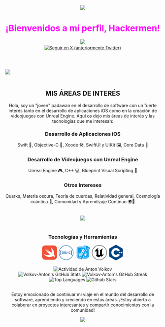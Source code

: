 <div id="header" style="text-align: center;">
  <img src="https://media.giphy.com/media/3knKct3fGqxhK/giphy.gif" width="800" />
  <h1 style="color: magenta;">¡Bienvenidos a mi perfil, Hackermen!</h1>
  <a href="https://github.com/DenverCoder1/readme-typing-svg">
    <img src="https://readme-typing-svg.herokuapp.com?font=Time+New+Roman&color=cyan&size=25&center=true&vCenter=true&width=600&height=100&lines=Swift+Padawan;Apasionado+de+la+ciencia+ficci%C3%B3n;los+c%C3%B3mics+y+el+cine+de+los+80;Friki+de+Pata+Negra">
  </a>
  <br>
  <a href="https://twitter.com/Anton_VoIkov" target="_blank">
    <img alt="Seguir en X (anteriormente Twitter)" src="https://img.shields.io/twitter/follow/Anton_VoIkov?style=for-the-badge&logo=x&logoColor=white&color=magenta">
  </a>
</div>

<br><br>

<img src="https://user-images.githubusercontent.com/73097560/115834477-dbab4500-a447-11eb-908a-139a6edaec5c.gif"><br><br>

<h2 style="text-align: center;"><b>MIS ÁREAS DE INTERÉS</b></h2>
<p style="text-align: center;">Hola, soy un "joven" padawan en el desarrollo de software con un fuerte interés tanto en el desarrollo de aplicaciones iOS como en la creación de videojuegos con Unreal Engine. Aquí os dejo mis áreas de interés y las tecnologías que me interesan:</p>

<div style="text-align: center;">
  <h3>Desarrollo de Aplicaciones iOS</h3>
  <p>Swift 🚀, Objective-C 🧩, Xcode 🛠️, SwiftUI y UIKit 🖼️, Core Data 💾</p>

  <h3>Desarrollo de Videojuegos con Unreal Engine</h3>
  <p>Unreal Engine 🎮, C++ 💻, Blueprint Visual Scripting 📝</p>

  <h3>Otros Intereses</h3>
  <p>Quarks, Materia oscura, Teoría de cuerdas, Relatividad general, Cosmología cuántica 🌌, Comunidad y Aprendizaje Continuo 🌍📖</p>
</div>

<br>

<div style="text-align: center;">
  <img src="https://user-images.githubusercontent.com/73097560/115834477-dbab4500-a447-11eb-908a-139a6edaec5c.gif"><br><br>
  
  <h3>Tecnologías y Herramientas</h3>
  <img src="https://github.com/devicons/devicon/blob/master/icons/swift/swift-original.svg" alt="Swift" width="50" height="50" />
  <img src="https://github.com/devicons/devicon/blob/master/icons/objectivec/objectivec-plain.svg" alt="Objective-C" width="50" height="50" />
  <img src="https://github.com/devicons/devicon/blob/master/icons/xcode/xcode-plain.svg" alt="Xcode" width="50" height="50" />
  <img src="https://github.com/devicons/devicon/blob/master/icons/unrealengine/unrealengine-original.svg" alt="Unreal Engine" width="50" height="50" />
  <img src="https://github.com/devicons/devicon/blob/master/icons/cplusplus/cplusplus-plain.svg" alt="C++" width="50" height="50" />
  <br><br>
  
  <!-- Estadísticas de GitHub -->
  <img src="https://readme-typing-svg.herokuapp.com?font=Time+New+Roman&color=%23f75c7e&size=30&center=true&vCenter=true&width=600&height=100&lines=Actividad+de+Anton+Volkov" alt="Actividad de Anton Volkov">
  <div>
    <img src="https://github-readme-stats.vercel.app/api?username=Volkov-Anton&show_icons=true&theme=tokyonight" alt="Volkov-Anton's GitHub Stats">
    <img src="https://github-readme-streak-stats.herokuapp.com/?user=Volkov-Anton&theme=tokyonight" alt="Volkov-Anton's GitHub Streak">
  </div>
  <div>
    <img src="https://github-readme-stats.vercel.app/api/top-langs/?username=Volkov-Anton&theme=tokyonight" alt="Top Languages">
    <img src="https://github-readme-stats.vercel.app/api?username=Volkov-Anton&show_icons=true&locale=en&count_private=true&hide_rank=true&custom_title=My%20GitHub%20Stats&disable_animations=true&theme=tokyonight" alt="Github Stars">
  </div>
</div>

<br>

<p style="text-align: center;">Estoy emocionado de continuar mi viaje en el mundo del desarrollo de software, aprendiendo y creciendo en estas áreas. ¡Estoy abierto a colaborar en proyectos interesantes y compartir conocimientos con la comunidad!</p>

<div style="text-align: center;">
  <img src="https://media.giphy.com/media/wDaPGTLstdQFq/giphy.gif" width="800" />
</div>
